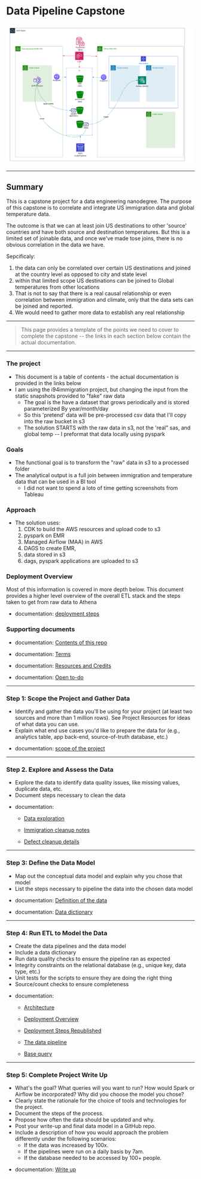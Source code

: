 
# Data Pipeline Capstone

![](doc/deployment.png)

---

## Summary
This is a capstone project for a data engineering nanodegree.  The purpose of this capstone is to correlate and integrate US immigration data and global temperature data.  

The outcome is that we can at least join US destinations to other 'source' countries and have both source and destination temperatures.   But this is a limited set of joinable data, and once we've made tose joins, there is no obvious correlation in the data we have. 

Sepcificaly:
1. the data can only be correlated over certain US destinations and joined at the country level as opposed to city and state level
2. within that limited scope US destinations  can be joined to Global temperatures from other locations
3. That is not to say that there is a real causal relationship or even correlation between immigration and climate, only that the data sets can be joined and reported.
4. We would need to gather more data to establish any real relationship

---

> This page provides a template of the points we need to cover to complete the capstone -- the links in each section below contain the actual documentation.

---


### The project
- This document is a table of contents - the actual documentation is provided in the links below
- I am using the i94immigration project, but changing the input from the static snapshots provided to "fake" raw data 
  - The goal is the have a dataset that grows periodically and is stored parameterized By year/month/day
  - So this 'pretend' data will be pre-processed csv data that I'll copy into the raw bucket in s3
  - The solution STARTS with the raw data in s3, not the 'real" sas, and global temp -- I preformat that data locally using pyspark

### Goals
- The functional goal is to transform the "raw" data in s3 to a processed folder 
- The analytical output is a full join between immigration and temperature data that can be used in a BI tool
  - I did not want to spend a loto of time getting screenshots from Tableau


### Approach
- The solution uses:
  1. CDK to build the AWS resources and upload code to s3
  2. pyspark on EMR
  3. Managed Airflow (MAA) in AWS
  4. DAGS to create EMR, 
  5. data stored in s3
  6. dags, pyspark applications are uploaded to s3


### Deployment Overview
Most of this information is covered in more depth below.
This document provides a higher level overview of the overall ETL stack and the steps taken to get from raw data to Athena

* documentation: [deployment steps](doc/deployment-screenshots.md)


### Supporting documents

* documentation: [Contents of this repo](doc/step1.capstone-repo.md)

* documentation:  [Terms](doc/terms.md)

* documentation: [Resources and Credits](doc/resources.md)

* documentation: [Open to-do](doc/todo.py)

---


### Step 1: Scope the Project and Gather Data
- Identify and gather the data you'll be using for your project (at least two sources and more than 1 million rows). See Project Resources for ideas of what data you can use.
- Explain what end use cases you'd like to prepare the data for (e.g., analytics table, app back-end, source-of-truth database, etc.)


* documentation:   [scope of the project](doc/step1.scope.md)

---

### Step 2. Explore and Assess the Data
- Explore the data to identify data quality issues, like missing values, duplicate data, etc.
- Document steps necessary to clean the data


* documentation:   
  * [Data exploration](doc/step2.explore.md)
  
  * [Immigration cleanup notes](doc/step2.labnotes1.md)

  * [Defect cleanup details](doc/step2.labnotes2.md)
---

### Step 3: Define the Data Model
- Map out the conceptual data model and explain why you chose that model
- List the steps necessary to pipeline the data into the chosen data model


* documentation:   [Definition of the data](doc/step3.define.md)

* documentation:  [Data dictionary](doc/data_dictionary.md)

---

### Step 4: Run ETL to Model the Data
- Create the data pipelines and the data model
- Include a data dictionary
- Run data quality checks to ensure the pipeline ran as expected
- Integrity constraints on the relational database (e.g., unique key, data type, etc.)
- Unit tests for the scripts to ensure they are doing the right thing
- Source/count checks to ensure completeness


* documentation:
  - [Architecture](doc/step4.architecture.md)

  - [Deployment Overview](doc/step4.deployment.md)
  
  - [Deployment Steps Republished](doc/deployment-screenshots.md)

  - [The data pipeline](doc/step4.pipeline.md)

  - [Base query](doc/step4.proof-of-concept.md)

---


### Step 5: Complete Project Write Up
- What's the goal? What queries will you want to run? How would Spark or Airflow be incorporated? Why did you choose the model you chose?
- Clearly state the rationale for the choice of tools and technologies for the project.
- Document the steps of the process.
- Propose how often the data should be updated and why.
- Post your write-up and final data model in a GitHub repo.
- Include a description of how you would approach the problem differently under the following scenarios:
  - If the data was increased by 100x.
  - If the pipelines were run on a daily basis by 7am.
  - If the database needed to be accessed by 100+ people.


* documentation:  [Write up](doc/step5.write_up.md)



